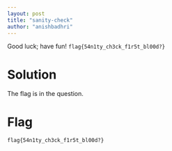 ```yaml
---
layout: post
title: "sanity-check"
author: "anishbadhri"
---
```


Good luck; have fun! `flag{54n1ty_ch3ck_f1r5t_bl00d?}`

# Solution

The flag is in the question.

# Flag

```
flag{54n1ty_ch3ck_f1r5t_bl00d?}
```
